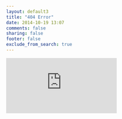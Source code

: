 ```yaml
---
layout: default3
title: "404 Error"
date: 2014-10-19 13:07
comments: false
sharing: false
footer: false
exclude_from_search: true
---
```


<div class="iframe-wrapper">
<iframe id="frame-404" scrolling='no' frameborder='0' src='http://yibo.iyiyun.com/Home/Distribute/ad404/key/' style='display:block;'>
</iframe>
</div>
